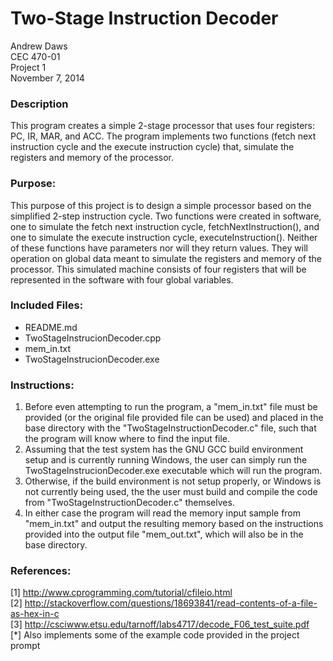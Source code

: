 # Two-Stage Instruction Decoder
Andrew Daws <br />
CEC 470-01 <br />
Project 1 <br />
November 7, 2014

### Description
This program creates a simple 2-stage processor that uses four registers: PC, IR, MAR, and ACC.
The program implements two functions (fetch next instruction cycle and the execute instruction cycle) that, simulate the registers and memory of the processor.

### Purpose:
This purpose of this project is to design a simple processor based on the simplified 2-step instruction cycle. Two functions were created in software, one to simulate the fetch next instruction cycle, fetchNextInstruction(), and one to simulate the execute instruction cycle, executeInstruction(). Neither of these functions have parameters nor will they return values. They will operation on global data meant to simulate the registers and memory of the processor. This simulated machine consists of four registers that will be represented in the software with four global variables.

### Included Files:
- README.md
- TwoStageInstrucionDecoder.cpp
- mem_in.txt
- TwoStageInstrucionDecoder.exe

### Instructions:
1. Before even attempting to run the program, a "mem_in.txt" file must be provided (or the original file provided file can be used) and placed in the base directory with the "TwoStageInstructionDecoder.c" file, such that the program will know where to find the input file.
2. Assuming that the test system has the GNU GCC build environment setup and is currently running Windows, the user can simply run the TwoStageInstrucionDecoder.exe executable which will run the program. <br />
3. Otherwise, if the build environment is not setup properly, or Windows is not currently being used, the the user must build and compile the code from "TwoStageInstructionDecoder.c" themselves. <br />
4. In either case the program will read the memory input sample from "mem_in.txt" and output the resulting memory based on the instructions provided into the output file "mem_out.txt", which will also be in the base directory.

### References:
[1] http://www.cprogramming.com/tutorial/cfileio.html <br />
[2] http://stackoverflow.com/questions/18693841/read-contents-of-a-file-as-hex-in-c <br />
[3] http://csciwww.etsu.edu/tarnoff/labs4717/decode_F06_test_suite.pdf <br />
[*] Also implements some of the example code provided in the project prompt
